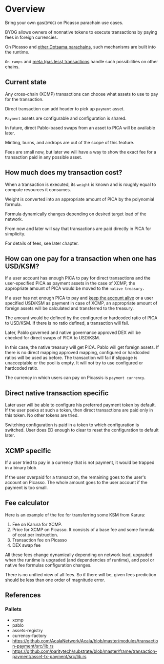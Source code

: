 # Overview

Bring your own gas(`BYOG`) on Picasso parachain use cases.

BYOG allows owners of nonnative tokens to execute transactions by paying fees in foreign currencies.

On Picasso and [other Dotsama parachains](https://wiki.acala.network/learn/flexible-fees), such mechanisms are built into the runtime. 

`On ramps` and [meta (gas less) transactions](https://docs.polygon.technology/docs/category/meta-transactions) handle such possibilities on other chains.

## Current state

Any cross-chain (XCMP) transactions can choose what assets to use to pay for the transaction.

Direct transaction can add header to pick up `payment` asset. 

`Payment` assets are configurable and configuration is shared.

In future, direct Pablo-based swaps from an asset to PICA will be available later.

Minting, burns, and airdrops are out of the scope of this feature.

Fees are small now, but later we will have a way to show the exact fee for a transaction paid in any possible asset.

## How much does my transaction cost?

When a transaction is executed, its `weight` is known and is roughly equal to compute resources it consumes.

Weight is converted into an appropriate amount of PICA by the polynomial formula.

Formula dynamically changes depending on desired target load of the network.

From now and later will say that transactions are paid directly in PICA for simplicity.

For details of fees, see later chapter.

## How can one pay for a transaction when one has USD/KSM?

If a user account has enough PICA to pay for direct transactions and the user-specified PICA as payment assets in the case of XCMP, 
the appropriate amount of PICA would be moved to the `native treasury.`

If a user has not enough PICA to pay and [keep the account alive](../rfcs/0002-rent-deposit.md) or a user specified USD/KSM as payment in case of XCMP, 
an appropriate amount of foreign assets will be calculated and transferred to the treasury. 

The amount would be defined by the configured or hardcoded ratio of PICA to USD/KSM. 
If there is no ratio defined, a transaction will fail.

Later, Pablo governed and native governance approved DEX will be checked for direct swaps of PICA to USD/KSM.

In this case, the native treasury will get PICA. 
Pablo will get foreign assets.
If there is no direct mapping approved mapping, configured or hardcoded ratios will be used as before.
The transaction will fail if slippage is unacceptable or the pool is empty. It will not try to use configured or hardcoded ratio.

The currency in which users can pay on Picassis is `payment currency`.

## Direct native transaction specific

Later user will be able to configure his preferred payment token by default. If the user peeks at such a token, then direct transactions are paid only in this token. No other tokens are tried. 

Switching configuration is paid in a token to which configuration is switched. User does ED enough to clear to reset the configuration to default later.


## XCMP specific 

If a user tried to pay in a currency that is not payment, it would be trapped in a binary blob.

If the user overpaid for a transaction, the remaining goes to the user's account on Picasso. The whole amount goes to the user account if the payment is too small.


## Fee calculator

Here is an example of the fee for transferring some KSM from Karura:

1. Fee on Karura for XCMP.
2. Price for XCMP on Picasso. It consists of a base fee and some formula of cost per instruction.
3. Transaction fee on Picasso
4. DEX swap fee

All these fees change dynamically depending on network load, upgraded when the runtime is upgraded (and dependencies of runtime), and pool or native fee formulas configuration changes. 

There is no unified view of all fees. So if there will be, given fees prediction should be less than one order of magnitude error.

## References

### Pallets

- xcmp
- pablo
- assets-registry
- currency-factory
- https://github.com/AcalaNetwork/Acala/blob/master/modules/transaction-payment/src/lib.rs
- https://github.com/paritytech/substrate/blob/master/frame/transaction-payment/asset-tx-payment/src/lib.rs
